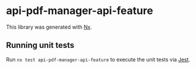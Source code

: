 # api-pdf-manager-api-feature

This library was generated with [Nx](https://nx.dev).

## Running unit tests

Run `nx test api-pdf-manager-api-feature` to execute the unit tests via [Jest](https://jestjs.io).
